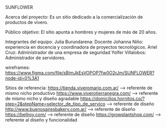 SUNFLOWER

Acerca del proyecto: Es un sitio dedicado a la comercialización de productos de vivero. 

Público objetivo: El sitio apunta a hombres y mujeres de más de 20 años.

Integrantes del equipo:
Julia Burundarena: Docente
Johanna Niño: experiencia en docencia y coordinadora de proyectos tecnológicos.
Ariel Cruz: Administrador de una empresa de seguridad 
Yolfer Villalobos: Administrador de servidores.

wireframes: https://www.figma.com/file/sBjmJkEsVOPOP7fw0O2rJm/SUNFLOWER?node-id=0%3A1


Sitios de referencia:
https://tienda.viveromario.com.ar/ --> referente de mismo nicho productivo
https://www.viverotierranegra.com/ --> referente de mismo nicho y diseño agradable
https://domicilios.hornitos.co/?step=2&stepName=selector_de_tipo_de_servico --> referente de diseño
http://www.buenosairesbakery.com.ar/ --> referente de diseño
https://bellroy.com/ --> referente de diseño
https://growplantshop.com/ --> referente al diseño y funcionalidad


